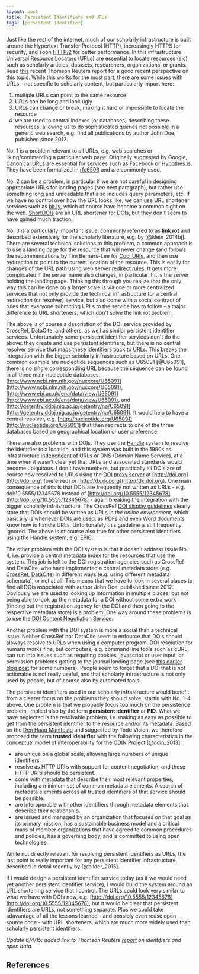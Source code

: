 ```yaml
---
layout: post
title: Persistent Identifiers and URLs
tags: [persistent identifier]
---
```


Just like the rest of the internet, much of our scholarly infrastructure is built around the Hypertext Transfer Protocol (HTTP), increasingly HTTPS for security, and soon [HTTP/2](https://http2.github.io/) for better performance. In this infrastructure Universal Resource Locators (URLs) are essential to locate resources (sic) such as scholarly articles, datasets, researchers, organizations, or grants. Read [this](http://site.thomsonreuters.com/site/data-identifiers/) recent Thomson Reuters report for a good recent perspective on this topic. While this works for the most part, there are some issues with URLs - not specific to scholarly content, but particularly import here:<!--more-->

1. multiple URLs can point to the same resource
2. URLs can be long and look ugly
3. URLs can change or break, making it hard or impossible to locate the resource
4. we are used to central indexes (or databases) describing these resources, allowing us to do sophisticated queries not possible in a generic web search, e.g. find all publications by author John Doe, published since 2012.

No. 1 is a problem relevant to all URLs, e.g. web searches or liking/commenting a particular web page. Originally suggested by Google, [Canonical URLs](https://support.google.com/webmasters/answer/139066?hl=en) are essential for services such as Facebook or [Hypothes.is](https://hypothes.is/blog/cross-format-annotation/). They have been formalized in [rfc6596](http://tools.ietf.org/html/rfc6596) and are commonly used.

No. 2 can be a problem, in particular if we are not careful in designing appropriate URLs for landing pages (see next paragraph), but rather use something long and unreadable that also includes query parameters, etc. If we have no control over how the URL looks like, we can use URL shortener services such as [bit.ly](https://bitly.com/), which of course have become a common sight on the web. [ShortDOIs](http://shortdoi.org/) are an URL shortener for DOIs, but they don't seem to have gained much traction.

No. 3 is a particularly important issue, commonly referred to as **link rot** and described extensively for the scholarly literature, e.g. by [@klein_2014bj]. There are several technical solutions to this problem, a common approach is to use a landing page for the resource that will never change (and follows the recommendations by Tim Berners-Lee for [Cool URIs]((http://www.w3.org/Provider/Style/URI.html)), and then use redirection to point to the current location of the resource. This is easily for changes of the URL path using web server [redirect rules](http://httpd.apache.org/docs/2.4/rewrite/remapping.html). It gets more complicated if the server name also changes, in particular if it is the server holding the landing page. Thinking this through you realize that the only way this can be done on a larger scale is via one or more centralized services that not only provide the technical infrastructure for a central redirection (or resolver) service, but also come with a social contract of rules that everyone submitting URLs to the service has to follow - a major difference to URL shorteners, which don't solve the link rot problem.

The above is of course a description of the DOI service provided by CrossRef, DataCite, and others, as well as similar persistent identifier services. Unfortunately some persistent identifier services don't do the above: they create and use persistent identifiers, but there is no central resolver service that maps these identifiers back to URLs. This breaks the integration with the bigger scholarly infrastructure based on URLs. One common example are nucleotide sequences such as U65091 [@U65091], there is no single corresponding URL because the sequence can be found in all three main nucleotide databases: [http://www.ncbi.nlm.nih.gov/nuccore/U65091](http://www.ncbi.nlm.nih.gov/nuccore/U65091), [http://www.ebi.ac.uk/ena/data/view/U65091](http://www.ebi.ac.uk/ena/data/view/U65091), and [http://getentry.ddbj.nig.ac.jp/getentry/na/U65091](http://getentry.ddbj.nig.ac.jp/getentry/na/U65091). It would help to have a central resolver, e.g. [http://nucleotide.org/U65091](http://nucleotide.org/U65091) that then redirects to one of the three databases based on geographical location or user preference.

There are also problems with DOIs. They use the [Handle](http://www.handle.net/) system to resolve the identifier to a location, and this system was built in the 1990s as infrastructure [independent of](http://www.handle.net/faq.html) URLs or DNS (Domain Name Service), at a time when it wasn't clear yet that URLs and associated standards would become ubiquitous. I don't have numbers, but practically all DOIs are of course now resolved to URLs using the [DOI proxy server](http://www.doi.org/factsheets/DOIProxy.html) at [http://doi.org](http://doi.org) (preferred) or [http://dx.doi.org](http://dx.doi.org). One main consequence of this is that DOIs are frequently not written as URLs - e.g. doi:10.5555/12345678 instead of [http://doi.org/10.5555/12345678](http://doi.org/10.5555/12345678) - again breaking the integration with the bigger scholarly infrastructure. The CrossRef [DOI display guidelines](http://www.crossref.org/02publishers/doi_display_guidelines.html) clearly state that DOIs should be written as URLs in *the online environment*, which basically is whenever DOIs are used, as PDFs and even Word documents know how to handle URLs. Unfortunately this guideline is still frequently ignored. The above is of course also true for other persistent identifiers using the Handle system, e.g. [EPIC](http://www.pidconsortium.eu/).

The other problem with the DOI system is that it doesn't address issue No. 4, i.e. provide a central metadata index for the resources that use the system. This job is left to the DOI registration agencies such as CrossRef and DataCite, who have implemented a central metadata store (e.g. [CrossRef](http://search.crossref.org/), [DataCite](http://search.datacite.org)) in different ways (e.g. using different metadata schemata), or not at all. This means that we have to look in several places to find all DOis associated with author John Doe, published since 2012. Obviously we are used to looking up information in multiple places, but not being able to look up the metadata for a DOI without some extra work (finding out the registration agency for the DOI and then going to the respective metadata store) is a problem. One way around these problems is to use the [DOI Content Negotiation Service](http://www.crosscite.org/cn/).

Another problem with the DOI system is more a social than a technical issue. Neither CrossRef nor DataCite seem to enfource that DOIs should alsways resolve to URLs when using a computer program. DOI resolution for humans works fine, but computers, e.g. command line tools such as cURL, can run into issues such as requiring cookies, javascript or user input, or permission problems getting to the journal landing page (see [this earlier blog post](http://blog.martinfenner.org/2013/10/13/broken-dois) for some numbers). People seem to forget that a DOI that is not actionable is not really useful, and that scholarly infrastructure is not only used by people, but of course also by automated tools.

The persistent identifiers used in our scholarly infrastructure would benefit from a clearer focus on the problems they should solve, startin with No. 1-4 above. One problem is that we probably focus too much on the persistence problem, implied also by the term **persistent identifier** or **PID**. What we have neglected is the resolvable problem, i.e. making as easy as possible to get from the persistent identifier to the resource and/or its metadata. Based on the [Den Haag Manifesto](http://www.knowledge-exchange.info/Default.aspx?ID=462) and suggested by Todd Vision, we therefore proposed the term **trusted identifier** with the following characteristics in the conceptual model of interoperability for the [ODIN Project](http://odin-project.eu/) [@odin_2013]:

* are unique on a global scale, allowing large numbers of unique identifiers
* resolve as HTTP URI’s with support for content negotiation, and these HTTP
URI’s should be persistent.
* come with metadata that describe their most relevant properties, including a
minimum set of common metadata elements. A search of metadata elements
across all trusted identifiers of that service should be possible.
* are interoperable with other identifiers through metadata elements that describe
their relationship.
* are issued and managed by an organization that focuses on that goal as its
primary mission, has a sustainable business model and a critical mass of member organizations that have agreed to common procedures and policies, has a governing body, and is committed to using open technologies.

While not directly relevant for resolving persistent identifiers as URLs, the last point is really important for any persistent identifier infrastructure, described in detail recently by [@bilder_2015].

If I would design a persistent identifier service today (as if we would need yet another persistent identifier service), I would build the system around an URL shortening service that I control. The URLs could look very similar to what we have with DOIs now, e.g. [http://doi.org/10.5555/12345678](http://doi.org/10.5555/12345678), but it would be clear that persistent identifiers are URLs, not something separate. Plus we could take adavantage of all the lessons learned - and possibly even reuse open source code - with URL shorteners, which are much more widely used than scholarly persistent identifiers.

*Update 6/4/15: added link to Thomson Reuters [report](http://site.thomsonreuters.com/site/data-identifiers/) on identifiers and open data.*

## References
